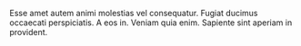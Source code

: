 Esse amet autem animi molestias vel consequatur.
Fugiat ducimus occaecati perspiciatis.
A eos in.
Veniam quia enim.
Sapiente sint aperiam in provident.